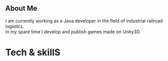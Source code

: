 ## About Me

I am currently working as a Java developer in the field of industrial railroad logistics.  
In my spare time I develop and publish games made on Unity3D.

# Tech & skillS

